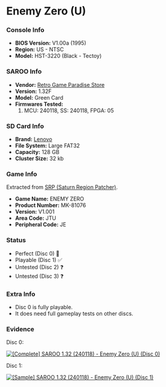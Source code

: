 # Enemy Zero (U)

### Console Info

- <b>BIOS Version:</b> V1.00a (1995)
- <b>Region:</b> US - NTSC
- <b>Model:</b> HST-3220 (Black - Tectoy)

### SAROO Info

- <b>Vendor:</b> [Retro Game Paradise Store](https://s.click.aliexpress.com/e/_DlCqvfB)
- <b>Version:</b> 1.32F
- <b>Model:</b> Green Card
- <b>Firmwares Tested:</b>
  1. MCU: 240118, SS: 240118, FPGA: 05

### SD Card Info

- <b>Brand:</b> [Lenovo](https://s.click.aliexpress.com/e/_DBowUFx)
- <b>File System:</b> Large FAT32
- <b>Capacity:</b> 128 GB
- <b>Cluster Size:</b> 32 kb

### Game Info

Extracted from [SRP (Saturn Region Patcher)](https://segaxtreme.net/resources/saturn-region-patcher.81/download).

- <b>Game Name:</b> ENEMY ZERO
- <b>Product Number:</b> MK-81076
- <b>Version:</b> V1.001
- <b>Area Code:</b> JTU
- <b>Peripheral Code:</b> JE

### Status

- Perfect (Disc 0) :100:
- Playable (Disc 1) :white_check_mark:
- Untested (Disc 2) :question:
- Untested (Disc 3) :question:

### Extra Info

- Disc 0 is fully playable.
- It does need full gameplay tests on other discs.

### Evidence

Disc 0:

[![[Complete] SAROO 1.32 (240118) - Enemy Zero (U) (Disc 0)](https://img.youtube.com/vi/21aptNmny1s/0.jpg)](https://www.youtube.com/watch?v=21aptNmny1s)

Disc 1:

[![[Sample] SAROO 1.32 (240118) - Enemy Zero (U) (Disc 1)](https://img.youtube.com/vi/e5DVeG2BXvw/0.jpg)](https://www.youtube.com/watch?v=e5DVeG2BXvw)

